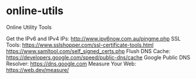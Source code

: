 # online-utils
Online Utility Tools

Get the IPv6 and IPv4 IPs: http://www.ipv6now.com.au/pingme.php
SSL Tools: https://www.sslshopper.com/ssl-certificate-tools.html
  https://www.samltool.com/self_signed_certs.php
Flush DNS Cache: https://developers.google.com/speed/public-dns/cache
Google Public DNS Resolver: https://dns.google.com
Measure Your Web: https://web.dev/measure/
